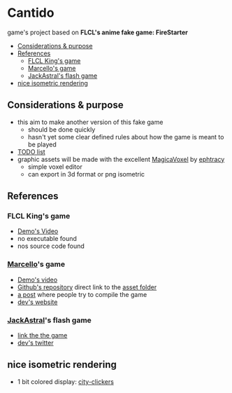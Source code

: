 # Cantido

game's project based on **FLCL's anime fake game: FireStarter**

<!-- START doctoc generated TOC please keep comment here to allow auto update -->
<!-- DON'T EDIT THIS SECTION, INSTEAD RE-RUN doctoc TO UPDATE -->


- [Considerations & purpose](#considerations--purpose)
- [References](#references)
  - [FLCL King's game](#flcl-kings-game)
  - [Marcello's game](#marcellos-game)
  - [JackAstral's flash game](#jackastrals-flash-game)
- [nice isometric rendering](#nice-isometric-rendering)

<!-- END doctoc generated TOC please keep comment here to allow auto update -->

## Considerations & purpose

- this aim to make another version of this fake game
  - should be done quickly
  - hasn't yet some clear defined rules about how the game is meant to be played
- [TODO list](https://github.com/Hiswe/cantido/issues/1)
- graphic assets will be made with the excellent [MagicaVoxel](http://ephtracy.github.io/) by [ephtracy](https://github.com/ephtracy)
  - simple voxel editor
  - can export in 3d format or png isometric

## References

### FLCL King's game

- [Demo's Video](https://www.youtube.com/watch?v=lFo0Wrncpbk&list=WL&t=0s&index=41)
- no executable found
- nos source code found

### [Marcello](https://github.com/marcello3d)'s game

- [Demo's video](https://www.youtube.com/watch?v=pQ7apOOWfMQ)
- [Github's repository](https://github.com/marcello3d/firestarter)
  direct link to the [asset folder](https://github.com/marcello3d/firestarter/tree/master/data)
- [a post](https://www.allegro.cc/forums/thread/519590/519951#target) where people try to compile the game
- [dev's website](https://marcello.cellosoft.com/)

### [JackAstral](https://jackastral.newgrounds.com/)'s flash game

- [link the the game](https://www.newgrounds.com/portal/view/649434)
- [dev's twitter](https://twitter.com/JackAstral)

## nice isometric rendering

- 1 bit colored display: [city-clickers](https://eigen.itch.io/city-clickers)

